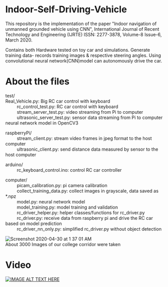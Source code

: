 # Indoor-Self-Driving-Vehicle
This repository is the implementation of the paper "Indoor navigation of unmanned grounded vehicle using CNN", International Journal of Recent Technology and Engineering (IJRTE)
ISSN: 2277-3878, Volume-8 Issue-6, March 2020.

Contains both Hardware tested on toy car and simulations. Generate training data- records training images & respective steering angles. Using convolutional neural network(CNN)model can autonomously drive the car.


# About the files
test/<br />
              Real_Vehicle.py: Big RC car control with keyboard<br />
    rc_control_test.py: RC car control with keyboard<br />
    stream_server_test.py: video streaming from Pi to computer<br />
    ultrasonic_server_test.py: sensor data streaming from Pi to computer neural network model in OpenCV3<br />

raspberryPi/<br />
    stream_client.py: stream video frames in jpeg format to the host computer<br />
    ultrasonic_client.py: send distance data measured by sensor to the host computer<br />

arduino/<br />
    rc_keyboard_control.ino: control RC car controller<br />

computer/<br />
    picam_calibration.py: pi camera calibration<br />
    collect_training_data.py: collect images in grayscale, data saved as *.npz<br />
    model.py: neural network model<br />
    model_training.py: model training and validation<br />
    rc_driver_helper.py: helper classes/functions for rc_driver.py<br />
    rc_driver.py: receive data from raspberry pi and drive the RC car based on model prediction<br />
    rc_driver_nn_only.py: simplified rc_driver.py without object detection<br />


![Screenshot 2020-04-30 at 1 37 01 AM](https://user-images.githubusercontent.com/40122399/80641812-1079fb80-8a83-11ea-9e38-f00abf96357b.png)
<br />
About 3000 Images of our college corridor were taken

# Video
[![IMAGE ALT TEXT HERE](https://img.youtube.com/vi/YOUTUBE_VIDEO_ID_HERE/0.jpg)](https://www.youtube.com/watch?v=YQQlbH-sbFo)

